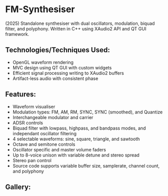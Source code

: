 # FM-Synthesiser
(2025) Standalone synthesiser with dual oscillators, modulation, biquad filter, and polyphony. Written in C++ using XAudio2 API and QT GUI framework.

## Technologies/Techniques Used:
- OpenGL waveform rendering
- MVC design using QT GUI with custom widgets
- Efficient signal processing writing to XAudio2 buffers
- Artifact-less audio with consistent phase

## Features:
- Waveform visualiser
- Modulation types: FM, AM, RM, SYNC, SYNC (smoothed), and Quantize
- Interchangeable modulator and carrier
- ADSR controls
- Biquad filter with lowpass, highpass, and bandpass modes, and independant oscillator filtering
- 4 selectable waveforms: sine, square, triangle, and sawtooth
- Octave and semitone controls
- Oscillator specific and master volume faders
- Up to 8-voice unison with variable detune and stereo spread
- Stereo pan control
- Source code supports variable buffer size, samplerate, channel count, and polyphony

## Gallery:
<img src="https://github.com/user-attachments/assets/3e060762-c4a0-48a3-8afd-e68f0a153f91" width="311" height="174" style="display:none">
<img src="https://github.com/user-attachments/assets/16c67ec8-b5ac-41cf-9951-4815ab3ee9a8" width="311" height="174" style="display:none">
<img src="https://github.com/user-attachments/assets/4a0999fe-56fd-4c86-90fb-0f8daa5fac3b" width="311" height="174" style="display:none">
